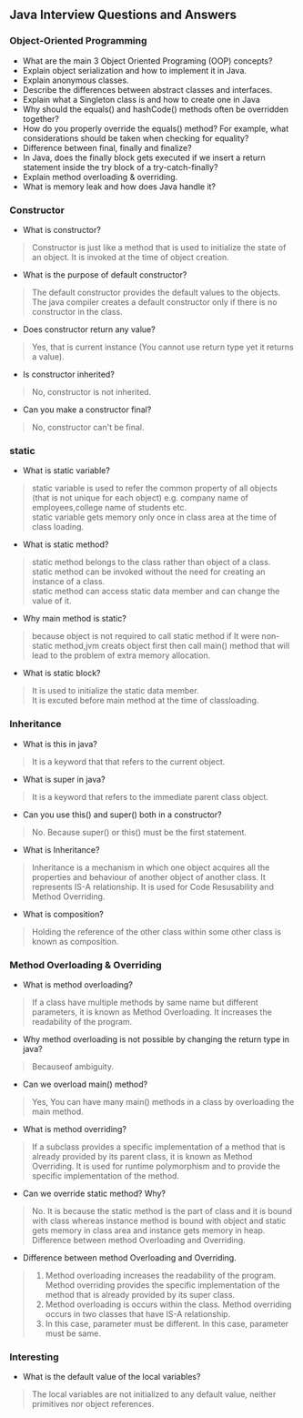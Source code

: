 ## Java Interview Questions and Answers
### Object-Oriented Programming
* What are the main 3 Object Oriented Programing (OOP) concepts?
* Explain object serialization and how to implement it in Java.
* Explain anonymous classes. 
* Describe the differences between abstract classes and interfaces. 
* Explain what a Singleton class is and how to create one in Java 
* Why should the equals() and hashCode() methods often be overridden together? 
* How do you properly override the equals() method? For example, what considerations should be taken when checking for equality?
* Difference between final, finally and finalize?
* In Java, does the finally block gets executed if we insert a return statement inside the try block of a try-catch-finally?
* Explain method overloading & overriding. 
* What is memory leak and how does Java handle it?

### Constructor
* What is constructor?
> Constructor is just like a method that is used to initialize the state of an object. It is invoked at the time of object creation.
* What is the purpose of default constructor?
> The default constructor provides the default values to the objects. The java compiler creates a default constructor only if there is no constructor in the class.
* Does constructor return any value?
> Yes, that is current instance (You cannot use return type yet it returns a value).
* Is constructor inherited?
> No, constructor is not inherited.
* Can you make a constructor final?
> No, constructor can't be final.

### static
* What is static variable?
> static variable is used to refer the common property of all objects (that is not unique for each object) e.g. company name of employees,college name of students etc. <br />
static variable gets memory only once in class area at the time of class loading.

* What is static method?
> static method belongs to the class rather than object of a class. <br />
static method can be invoked without the need for creating an instance of a class. <br />
static method can access static data member and can change the value of it. <br />

* Why main method is static?
> because object is not required to call static method if It were non-static method,jvm creats object first then call main() method that will lead to the problem of extra memory allocation.

* What is static block?
> It is used to initialize the static data member. <br />
It is excuted before main method at the time of classloading. <br />

### Inheritance
* What is this in java?
> It is a keyword that that refers to the current object.
* What is super in java?
> It is a keyword that refers to the immediate parent class object.
* Can you use this() and super() both in a constructor?
> No. Because super() or this() must be the first statement.
* What is Inheritance?
> Inheritance is a mechanism in which one object acquires all the properties and behaviour of another object of another class. It represents IS-A relationship. It is used for Code Resusability and Method Overriding.
* What is composition?
> Holding the reference of the other class within some other class is known as composition.

### Method Overloading & Overriding 
* What is method overloading?
> If a class have multiple methods by same name but different parameters, it is known as Method Overloading. It increases the readability of the program.
* Why method overloading is not possible by changing the return type in java?
> Becauseof ambiguity.
* Can we overload main() method?
> Yes, You can have many main() methods in a class by overloading the main method.
* What is method overriding?
> If a subclass provides a specific implementation of a method that is already provided by its parent class, it is known as Method Overriding. It is used for runtime polymorphism and to provide the specific implementation of the method.
* Can we override static method? Why?
> No. It is because the static method is the part of class and it is bound with class whereas instance method is bound with object and static gets memory in class area and instance gets memory in heap.
Difference between method Overloading and Overriding.
* Difference between method Overloading and Overriding.
> 1) Method overloading increases the readability of the program.	Method overriding provides the specific implementation of the method that is already provided by its super class.
> 2) Method overloading is occurs within the class.	Method overriding occurs in two classes that have IS-A relationship.
> 3) In this case, parameter must be different.	In this case, parameter must be same.

### Interesting
* What is the default value of the local variables?
> The local variables are not initialized to any default value, neither primitives nor object references.
